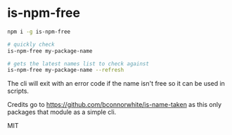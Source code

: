 # is-npm-free

```sh
npm i -g is-npm-free

# quickly check
is-npm-free my-package-name

# gets the latest names list to check against
is-npm-free my-package-name --refresh
```

The cli will exit with an error code if the name isn't free so it can be used in scripts.

Credits go to https://github.com/bconnorwhite/is-name-taken as this only packages that module as a simple cli.

MIT
